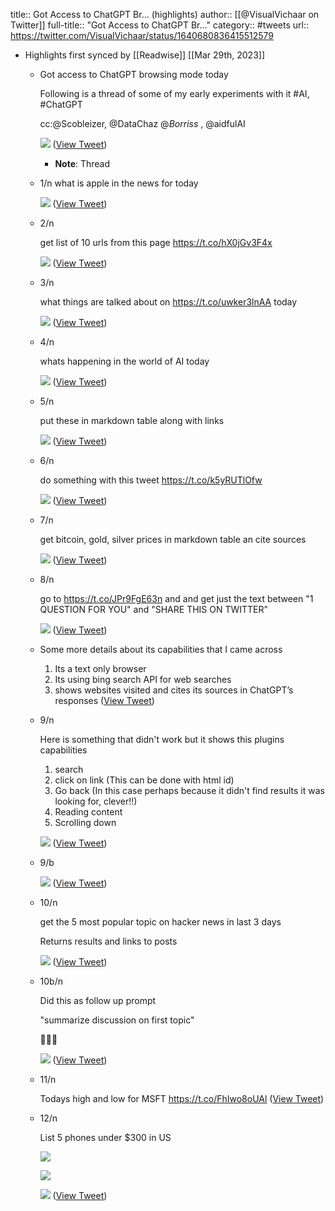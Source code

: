title:: Got Access to ChatGPT Br... (highlights)
author:: [[@VisualVichaar on Twitter]]
full-title:: "Got Access to ChatGPT Br..."
category:: #tweets
url:: https://twitter.com/VisualVichaar/status/1640680836415512579

- Highlights first synced by [[Readwise]] [[Mar 29th, 2023]]
	- Got access to ChatGPT browsing mode today
	  
	  Following is a thread of some of my early experiments with it #AI, #ChatGPT
	  
	  cc:@Scobleizer, @DataChaz @_Borriss_ , @aidfulAI 
	  
	  ![](https://pbs.twimg.com/media/FsTehg8WIAATc2V.jpg) ([View Tweet](https://twitter.com/VisualVichaar/status/1640680836415512579))
		- **Note**: Thread
	- 1/n what is apple in the news for today 
	  
	  ![](https://pbs.twimg.com/media/FsTeh6oX0AU5MXn.jpg) ([View Tweet](https://twitter.com/VisualVichaar/status/1640680842027515905))
	- 2/n 
	  
	  get list of 10 urls from this page https://t.co/hX0jGv3F4x 
	  
	  ![](https://pbs.twimg.com/media/FsTeiPUWcAg15FX.jpg) ([View Tweet](https://twitter.com/VisualVichaar/status/1640680848272891907))
	- 3/n
	  
	  what things are talked about on https://t.co/uwker3lnAA today 
	  
	  ![](https://pbs.twimg.com/media/FsTeirjWIAA1gyI.jpg) ([View Tweet](https://twitter.com/VisualVichaar/status/1640680856799854597))
	- 4/n
	  
	  whats happening in the world of AI today 
	  
	  ![](https://pbs.twimg.com/media/FsTejG1WAAAImlo.jpg) ([View Tweet](https://twitter.com/VisualVichaar/status/1640680863225589765))
	- 5/n 
	  
	  put these in markdown table along with links 
	  
	  ![](https://pbs.twimg.com/media/FsTejfFXoAMPjBV.jpg) ([View Tweet](https://twitter.com/VisualVichaar/status/1640680870322339840))
	- 6/n
	  
	  do something with this tweet https://t.co/k5yRUTlOfw 
	  
	  ![](https://pbs.twimg.com/media/FsTej5yWwAEJa1e.jpg) ([View Tweet](https://twitter.com/VisualVichaar/status/1640680876345311239))
	- 7/n
	  
	  get bitcoin, gold, silver prices in markdown table an cite sources 
	  
	  ![](https://pbs.twimg.com/media/FsTekP6WYAQcGdG.jpg) ([View Tweet](https://twitter.com/VisualVichaar/status/1640680882804518912))
	- 8/n 
	  
	  go to https://t.co/JPr9FgE63n and and get just the text between "1 QUESTION FOR YOU" and "SHARE THIS ON TWITTER" 
	  
	  ![](https://pbs.twimg.com/media/FsTiHsRWIAEkqmi.jpg) ([View Tweet](https://twitter.com/VisualVichaar/status/1640684791405199361))
	- Some more details about its capabilities that I came across
	  
	  1) Its a text only browser
	  2) Its using bing search API for web searches
	  3)  shows websites visited and cites its sources in ChatGPT’s responses ([View Tweet](https://twitter.com/VisualVichaar/status/1640746765992222720))
	- 9/n
	  
	  Here is something that didn't work but it shows this plugins capabilities
	  
	  1) search
	  2) click on link (This can be done with html id)
	  3) Go back (In this case perhaps because it didn't find results it was looking for, clever!!)
	  4) Reading content
	  5) Scrolling down 
	  
	  ![](https://pbs.twimg.com/media/FsUccmDXgAYzPBz.png) ([View Tweet](https://twitter.com/VisualVichaar/status/1640748920870428674))
	- 9/b 
	  
	  ![](https://pbs.twimg.com/media/FsUfyUfWwAEeXQd.png) ([View Tweet](https://twitter.com/VisualVichaar/status/1640752593138843653))
	- 10/n
	  
	  get the 5 most popular topic on hacker news in last 3 days
	  
	  Returns results and links to posts 
	  
	  ![](https://pbs.twimg.com/media/FsUhHDNXgAkYOPW.jpg) ([View Tweet](https://twitter.com/VisualVichaar/status/1640754049837400071))
	- 10b/n
	  
	  Did this as follow up prompt
	  
	  "summarize discussion on first topic"
	  
	  🤯🤯🤯 
	  
	  ![](https://pbs.twimg.com/media/FsUiG8CXgBUA5E3.jpg) ([View Tweet](https://twitter.com/VisualVichaar/status/1640755146501095432))
	- 11/n
	  
	  Todays high and low for MSFT https://t.co/FhIwo8oUAl ([View Tweet](https://twitter.com/VisualVichaar/status/1640789504700063762))
	- 12/n
	  
	  List 5 phones under $300 in US 
	  
	  ![](https://pbs.twimg.com/media/FsVFEM3XwAMzhU4.jpg) 
	  
	  ![](https://pbs.twimg.com/media/FsVFEMnXgAMsGzk.jpg) 
	  
	  ![](https://pbs.twimg.com/media/FsVFEMpX0AESEoL.jpg) ([View Tweet](https://twitter.com/VisualVichaar/status/1640793584365457415))